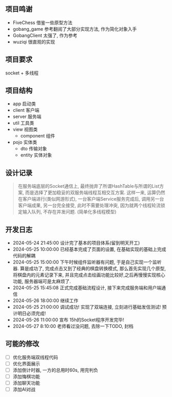 ## 项目鸣谢

* FiveChess 借鉴一些原型方法
* gobang_game 参考翻阅了大部分实现方法, 作为简化对象入手
* GobangClient 太强了, 作为参考
* wuziqi 很直观的实现

## 项目要求

socket + 多线程

## 项目结构

- app 启动类
- client 客户端
- server 服务端
- util 工具类
- view 视图类
    - component 组件
- pojo 实体类
    - dto 传输对象
    - entity 实体对象

## 设计记录

> 在服务端底层的Socket通信上, 最终抛弃了所谓HashTable与所谓的List方案, 而是选择了更加稳妥的双服务端线程互相交互方案. 这样一来, 运算仍然在客户端进行(类似网游形式),
> 一台客户端Service服务完成后, 调用另一台客户端成果, 另一台完全接受, 此时不需要处理冲突, 因为就两个线程轮流锁定输入队列, 不存在并发问题. (简单化多线程模型)

## 开发日志

* 2024-05-24 21:45:00 设计完了基本的项目体系(留到明天开工)
* 2024-05-25 10:00:00 已经基本完成了页面的设置, 在基础实现的基础上完成代码的解耦
* 2024-05-25 15:00:00 下午时候组件监听器有问题, 于是自己实现一个监听器. 算是成功了, 完成点击又到了经典的棋盘转换模式, 那么首先实现几个原型, 将棋盘内的元素记录下来,
  并且完成点击绘画功能比较好,之后再慢慢实现核心功能, 服务器端可是太麻烦了.
* 2024-05-25 15:45:08 正式完成基础流程设计, 接下来完成服务端和用户端通信
* 2024-05-26 18:00:00 继续工作
* 2024-05-25 21:00:00 调试成功! 实现了双端连接, 立刻进行基础发信测试! 预计明日必须完成!
* 2024-05-26 11:00:00 宣布 15h的Socket程序开发完毕!
* 2024-05-27 8:10:00 老师看过没问题, 去除一下TODO, 封档

## 可能的修改

- [ ] 优化服务端双线程代码
- [ ] 优化界面展示
- [ ] 添加倒计时器, 一方的总用时60s, 用完判负
- [ ] 添加悔棋功能
- [ ] 添加聊天功能
- [ ] 添加AI对战
